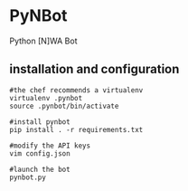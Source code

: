 # PyNBot
Python [N]WA Bot

## installation and configuration

```
#the chef recommends a virtualenv
virtualenv .pynbot
source .pynbot/bin/activate

#install pynbot
pip install . -r requirements.txt

#modify the API keys
vim config.json

#launch the bot
pynbot.py
```
